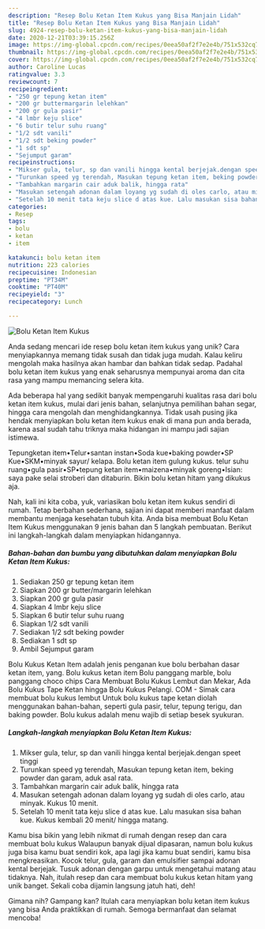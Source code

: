 ```yaml
---
description: "Resep Bolu Ketan Item Kukus yang Bisa Manjain Lidah"
title: "Resep Bolu Ketan Item Kukus yang Bisa Manjain Lidah"
slug: 4924-resep-bolu-ketan-item-kukus-yang-bisa-manjain-lidah
date: 2020-12-21T03:39:15.256Z
image: https://img-global.cpcdn.com/recipes/0eea50af2f7e2e4b/751x532cq70/bolu-ketan-item-kukus-foto-resep-utama.jpg
thumbnail: https://img-global.cpcdn.com/recipes/0eea50af2f7e2e4b/751x532cq70/bolu-ketan-item-kukus-foto-resep-utama.jpg
cover: https://img-global.cpcdn.com/recipes/0eea50af2f7e2e4b/751x532cq70/bolu-ketan-item-kukus-foto-resep-utama.jpg
author: Caroline Lucas
ratingvalue: 3.3
reviewcount: 7
recipeingredient:
- "250 gr tepung ketan item"
- "200 gr buttermargarin lelehkan"
- "200 gr gula pasir"
- "4 lmbr keju slice"
- "6 butir telur suhu ruang"
- "1/2 sdt vanili"
- "1/2 sdt beking powder"
- "1 sdt sp"
- "Sejumput garam"
recipeinstructions:
- "Mikser gula, telur, sp dan vanili hingga kental berjejak.dengan speet tinggi"
- "Turunkan speed yg terendah, Masukan tepung ketan item, beking powder dan garam, aduk asal rata."
- "Tambahkan margarin cair aduk balik, hingga rata"
- "Masukan setengah adonan dalam loyang yg sudah di oles carlo, atau minyak. Kukus 10 menit."
- "Setelah 10 menit tata keju slice d atas kue. Lalu masukan sisa bahan kue. Kukus kembali 20 menit/ hingga matang."
categories:
- Resep
tags:
- bolu
- ketan
- item

katakunci: bolu ketan item 
nutrition: 223 calories
recipecuisine: Indonesian
preptime: "PT34M"
cooktime: "PT40M"
recipeyield: "3"
recipecategory: Lunch

---
```



![Bolu Ketan Item Kukus](https://img-global.cpcdn.com/recipes/0eea50af2f7e2e4b/751x532cq70/bolu-ketan-item-kukus-foto-resep-utama.jpg)

Anda sedang mencari ide resep bolu ketan item kukus yang unik? Cara menyiapkannya memang tidak susah dan tidak juga mudah. Kalau keliru mengolah maka hasilnya akan hambar dan bahkan tidak sedap. Padahal bolu ketan item kukus yang enak seharusnya mempunyai aroma dan cita rasa yang mampu memancing selera kita.

Ada beberapa hal yang sedikit banyak mempengaruhi kualitas rasa dari bolu ketan item kukus, mulai dari jenis bahan, selanjutnya pemilihan bahan segar, hingga cara mengolah dan menghidangkannya. Tidak usah pusing jika hendak menyiapkan bolu ketan item kukus enak di mana pun anda berada, karena asal sudah tahu triknya maka hidangan ini mampu jadi sajian istimewa.

Tepungketan item•Telur•santan instan•Soda kue•baking powder•SP Kue•SKM•minyak sayur/ kelapa. Bolu ketan item gulung kukus. telur suhu ruang•gula pasir•SP•tepung ketan item•maizena•minyak goreng•Isian: saya pake selai stroberi dan ditaburin. Bikin bolu ketan hitam yang dikukus aja.


Nah, kali ini kita coba, yuk, variasikan bolu ketan item kukus sendiri di rumah. Tetap berbahan sederhana, sajian ini dapat memberi manfaat dalam membantu menjaga kesehatan tubuh kita. Anda bisa membuat Bolu Ketan Item Kukus menggunakan 9 jenis bahan dan 5 langkah pembuatan. Berikut ini langkah-langkah dalam menyiapkan hidangannya.

<!--inarticleads1-->

##### Bahan-bahan dan bumbu yang dibutuhkan dalam menyiapkan Bolu Ketan Item Kukus:

1. Sediakan 250 gr tepung ketan item
1. Siapkan 200 gr butter/margarin lelehkan
1. Siapkan 200 gr gula pasir
1. Siapkan 4 lmbr keju slice
1. Siapkan 6 butir telur suhu ruang
1. Siapkan 1/2 sdt vanili
1. Sediakan 1/2 sdt beking powder
1. Sediakan 1 sdt sp
1. Ambil Sejumput garam


Bolu Kukus Ketan Item adalah jenis penganan kue bolu berbahan dasar ketan item, yang. Bolu kukus ketan item Bolu panggang marble, bolu panggang choco chips Cara Membuat Bolu Kukus Lembut dan Mekar, Ada Bolu Kukus Tape Ketan hingga Bolu Kukus Pelangi. COM - Simak cara membuat bolu kukus lembut Untuk bolu kukus tape ketan diolah menggunakan bahan-bahan, seperti gula pasir, telur, tepung terigu, dan baking powder. Bolu kukus adalah menu wajib di setiap besek syukuran. 

<!--inarticleads2-->

##### Langkah-langkah menyiapkan Bolu Ketan Item Kukus:

1. Mikser gula, telur, sp dan vanili hingga kental berjejak.dengan speet tinggi
1. Turunkan speed yg terendah, Masukan tepung ketan item, beking powder dan garam, aduk asal rata.
1. Tambahkan margarin cair aduk balik, hingga rata
1. Masukan setengah adonan dalam loyang yg sudah di oles carlo, atau minyak. Kukus 10 menit.
1. Setelah 10 menit tata keju slice d atas kue. Lalu masukan sisa bahan kue. Kukus kembali 20 menit/ hingga matang.


Kamu bisa bikin yang lebih nikmat di rumah dengan resep dan cara membuat bolu kukus Walaupun banyak dijual dipasaran, namun bolu kukus juga bisa kamu buat sendiri kok, apa lagi jika kamu buat sendiri, kamu bisa mengkreasikan. Kocok telur, gula, garam dan emulsifier sampai adonan kental berjejak. Tusuk adonan dengan garpu untuk mengetahui matang atau tidaknya. Nah, itulah resep dan cara membuat bolu kukus ketan hitam yang unik banget. Sekali coba dijamin langsung jatuh hati, deh! 

Gimana nih? Gampang kan? Itulah cara menyiapkan bolu ketan item kukus yang bisa Anda praktikkan di rumah. Semoga bermanfaat dan selamat mencoba!
